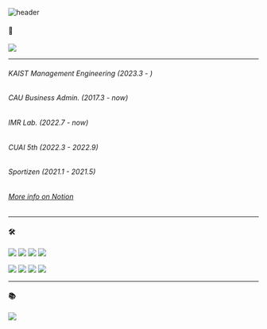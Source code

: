 ![header](https://capsule-render.vercel.app/api?type=waving&color=black&height=200&section=header&text=&fontSize=50)

#### 🦝
<img src="https://img.shields.io/badge/edwinjungwoo@gmail.com-EA4335?style=flat-square&logo=Gmail&logoColor=white"/>  


---
###### KAIST Management Engineering (2023.3 - )

###### CAU Business Admin. (2017.3 - now)

###### IMR Lab. (2022.7 - now)

###### CUAI 5th (2022.3 - 2022.9)

###### Sportizen (2021.1 - 2021.5)

###### [More info on Notion](https://edwinjungwoo.notion.site/02a1aeaa0a9a4fa29afb73b50c32e5ab)

---


#### 🛠
<img src="https://img.shields.io/badge/Python-3776AB?style=flat-square&logo=Python&logoColor=white"/> <img src="https://img.shields.io/badge/PyTorch-EE4C2C?style=flat-square&logo=PyTorch&logoColor=white"/> <img src="https://img.shields.io/badge/Linux-FCC624?style=flat-square&logo=Linux&logoColor=white"/> <img src="https://img.shields.io/badge/Docker-2496ED?style=flat-square&logo=Docker&logoColor=white"/> 

<img src="https://img.shields.io/badge/Notion-000000?style=flat-square&logo=Notion&logoColor=white"/> <img src="https://img.shields.io/badge/Slack-4A154B?style=flat-square&logo=Slack&logoColor=white"/> <img src="https://img.shields.io/badge/Git-F05032?style=flat-square&logo=Git&logoColor=white"/> <img src="https://img.shields.io/badge/MS office-D83B01?style=flat-square&logo=Microsoft Office&logoColor=white"/>

---

#### 📚
<img src="https://img.shields.io/badge/MySQL-4479A1?style=flat-square&logo=MySQL&logoColor=white"/>
